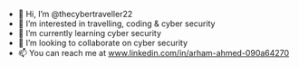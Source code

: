 - 👋 Hi, I’m @thecybertraveller22
- 👀 I’m interested in travelling, coding & cyber security
- 🌱 I’m currently learning cyber security
- 💞️ I’m looking to collaborate on cyber security
- 📫 You can reach me at www.linkedin.com/in/arham-ahmed-090a64270

<!---
thecybertraveller22/thecybertraveller22 is a ✨ special ✨ repository because its `README.md` (this file) appears on your GitHub profile.
You can click the Preview link to take a look at your changes.
--->
